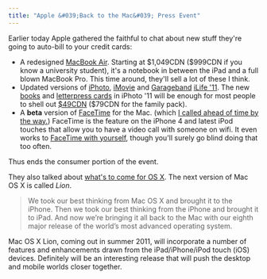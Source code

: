 ```yaml
---
title: "Apple &#039;Back to the Mac&#039; Press Event"
---
```

<p>Earlier today Apple gathered the faithful to chat about new stuff they're going to auto-bill to your credit cards:</p>
<ul>
<li>A redesigned <a href="https://www.apple.com/macbookair/">MacBook Air</a>.  Starting at $1,049CDN ($999CDN if you know a university student), it's a notebook in between the iPad and a full blown MacBook Pro.  This time around, they'll sell a lot of these I think.</li>
<li>Updated versions of <a href="https://www.apple.com/ilife/iphoto/">iPhoto</a>, <a href="https://www.apple.com/ilife/imovie/">iMovie</a> and <a href="https://www.apple.com/ilife/garageband/">Garageband</a> <a href="https://www.apple.com/ilife/">iLife '11</a>.  The new <a href="https://www.apple.com/ilife/iphoto/#book-building">books</a> and <a href="https://www.apple.com/ilife/iphoto/#create-letterpress-cards">letterpress cards</a> in iPhoto '11 will be enough for most people to shell out <a href="https://store.apple.com/ca/product/MC623Z/A/iLife-11?mco=MTk0MjIwMDk">$49CDN</a> ($79CDN for the family pack).</li>
<li>A <strong>beta</strong> version of <a href="https://www.apple.com/mac/facetime/">FaceTime</a> for the Mac.  (which <a href="https://twitter.com/iChris/status/27937525534">I called ahead of time by the way.</a>) FaceTime is the feature on the iPhone 4 and latest iPod touches that allow you to have a video call with someone on wifi.  It even works to <a href="https://d.pr/897j">FaceTime with yourself</a>, though you'll surely go blind doing that too often.</li>
</ul>
<p>Thus ends the consumer portion of the event.</p>
<p>They also talked about <a href="https://www.apple.com/macosx/lion/">what's to come for OS X</a>.  The next version of Mac OS X is called <em>Lion</em>.</p>
<blockquote><p>We took our best thinking from Mac OS X and brought it to the iPhone. Then we took our best thinking from the iPhone and brought it to iPad. And now we’re bringing it all back to the Mac with our eighth major release of the world’s most advanced operating system. </p></blockquote>
<p>Mac OS X Lion, coming out in summer 2011, will incorporate a number of features and enhancements drawn from the iPad/iPhone/iPod touch (iOS) devices.  Definitely will be an interesting release that will push the desktop and mobile worlds closer together.</p>
